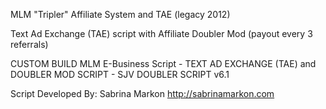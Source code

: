 MLM "Tripler" Affiliate System and TAE (legacy 2012)

Text Ad Exchange (TAE) script with Affiliate Doubler Mod (payout every 3 referrals)

CUSTOM BUILD MLM E-Business Script - TEXT AD EXCHANGE (TAE) and DOUBLER MOD SCRIPT - SJV DOUBLER SCRIPT v6.1

Script Developed By: Sabrina Markon
http://sabrinamarkon.com
